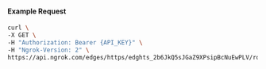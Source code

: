 <!-- Code generated for API Clients. DO NOT EDIT. -->

#### Example Request

```bash
curl \
-X GET \
-H "Authorization: Bearer {API_KEY}" \
-H "Ngrok-Version: 2" \
https://api.ngrok.com/edges/https/edghts_2b6JkQ5sJGaZ9XPsipBcNuEwPLV/routes/edghtsrt_2b6JkQCjxnn9zkFqtSH7UfkROwZ/request_headers
```
